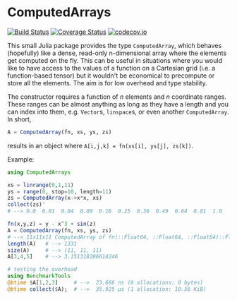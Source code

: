 # ComputedArrays

[![Build Status](https://travis-ci.org/traktofon/ComputedArrays.jl.svg?branch=master)](https://travis-ci.org/traktofon/ComputedArrays.jl)
[![Coverage Status](https://coveralls.io/repos/traktofon/ComputedArrays.jl/badge.svg?branch=master&service=github)](https://coveralls.io/github/traktofon/ComputedArrays.jl?branch=master)
[![codecov.io](http://codecov.io/github/traktofon/ComputedArrays.jl/coverage.svg?branch=master)](http://codecov.io/github/traktofon/ComputedArrays.jl?branch=master)

This small Julia package provides the type `ComputedArray`, which behaves (hopefully) like a dense, read-only n-dimensional array where the elements get computed on the fly. This can be useful in situations where you would like to have access to the values of a function on a Cartesian grid (i.e. a function-based tensor) but it wouldn't be economical to precompute or store all the elements. The aim is for low overhead and type stability.

The constructor requires a function of *n* elements and *n* coordinate ranges. These ranges can be almost anything as long as they have a length and you can index into them, e.g. `Vector`s, `linspace`s, or even another `ComputedArray`. In short,
```julia
A = ComputedArray(fn, xs, ys, zs)
```
results in an object where `A[i,j,k] = fn(xs[i], ys[j], zs[k])`.

Example:
```julia
using ComputedArrays

xs = linrange(0,1,11)
ys = range(0, stop=10, length=11)
zs = ComputedArray(x->x*x, xs)
collect(zs)'
# --> 0.0  0.01  0.04  0.09  0.16  0.25  0.36  0.49  0.64  0.81  1.0

fn(x,y,z) = y - x^3 + sin(z)
A = ComputedArray(fn, xs, ys, zs)
# --> 11x11x11 ComputedArray of fn(::Float64, ::Float64, ::Float64)::Float64
length(A)   # --> 1331
size(A)     # --> (11, 11, 11)
A[3,4,5]    # --> 3.151318206614246

# testing the overhead
using BenchmarkTools
@btime $A[1,2,3]     # -->  23.666 ns (0 allocations: 0 bytes)
@btime collect($A);  # -->  35.925 μs (1 allocation: 10.56 KiB)
```
